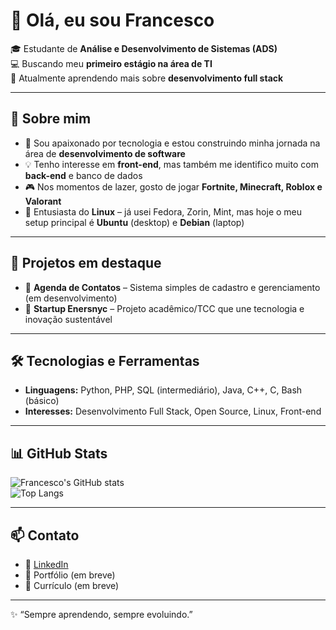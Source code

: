 # 👋 Olá, eu sou Francesco  

🎓 Estudante de **Análise e Desenvolvimento de Sistemas (ADS)**  
💻 Buscando meu **primeiro estágio na área de TI**  
🌱 Atualmente aprendendo mais sobre **desenvolvimento full stack**  

---

## 🚀 Sobre mim  
- 📍 Sou apaixonado por tecnologia e estou construindo minha jornada na área de **desenvolvimento de software**  
- 💡 Tenho interesse em **front-end**, mas também me identifico muito com **back-end** e banco de dados  
- 🎮 Nos momentos de lazer, gosto de jogar **Fortnite, Minecraft, Roblox e Valorant**  
- 🐧 Entusiasta do **Linux** – já usei Fedora, Zorin, Mint, mas hoje o meu setup principal é **Ubuntu** (desktop) e **Debian** (laptop)

---

## 📌 Projetos em destaque  
- 📒 **Agenda de Contatos** – Sistema simples de cadastro e gerenciamento (em desenvolvimento)  
- 🚀 **Startup Enersnyc** – Projeto acadêmico/TCC que une tecnologia e inovação sustentável  

---

## 🛠️ Tecnologias e Ferramentas  
- **Linguagens:** Python, PHP, SQL (intermediário), Java, C++, C, Bash (básico)  
- **Interesses:** Desenvolvimento Full Stack, Open Source, Linux, Front-end  

---

## 📊 GitHub Stats  

![Francesco's GitHub stats](https://github-readme-stats.vercel.app/api?username=FranBR76&show_icons=true&theme=tokyonight)  
![Top Langs](https://github-readme-stats.vercel.app/api/top-langs/?username=FranBR76&layout=compact&theme=tokyonight)  

---

## 📫 Contato  
- 💼 [LinkedIn](https://www.linkedin.com/in/francesco-matteo-drago-venancio-081ba6292?utm_source=share&utm_campaign=share_via&utm_content=profile&utm_medium=android_app)  
- 📂 Portfólio (em breve)  
- 📄 Currículo (em breve)  

---

✨ “Sempre aprendendo, sempre evoluindo.”  
